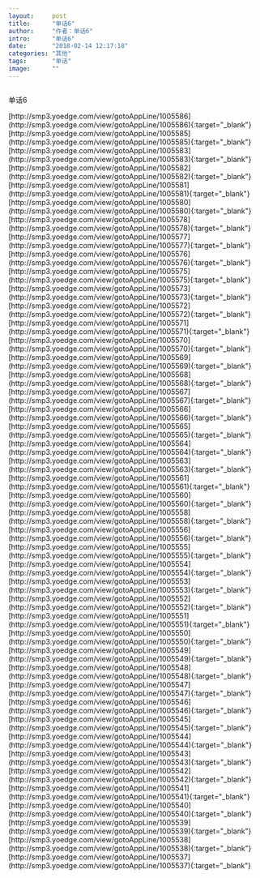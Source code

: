 ```yaml
---
layout:     post
title:      "单话6"
author:     "作者：单话6"
intro:      "单话6"
date:       "2018-02-14 12:17:18"
categories: "其他"
tags:       "单话"
image:      ""
---
```

<div style="text-align: center">
<p><img src=""/></p>
</div>
<p class="post-meta">
<span>单话6</span>
</p>
[http://smp3.yoedge.com/view/gotoAppLine/1005586](http://smp3.yoedge.com/view/gotoAppLine/1005586){:target="_blank"}
[http://smp3.yoedge.com/view/gotoAppLine/1005585](http://smp3.yoedge.com/view/gotoAppLine/1005585){:target="_blank"}
[http://smp3.yoedge.com/view/gotoAppLine/1005583](http://smp3.yoedge.com/view/gotoAppLine/1005583){:target="_blank"}
[http://smp3.yoedge.com/view/gotoAppLine/1005582](http://smp3.yoedge.com/view/gotoAppLine/1005582){:target="_blank"}
[http://smp3.yoedge.com/view/gotoAppLine/1005581](http://smp3.yoedge.com/view/gotoAppLine/1005581){:target="_blank"}
[http://smp3.yoedge.com/view/gotoAppLine/1005580](http://smp3.yoedge.com/view/gotoAppLine/1005580){:target="_blank"}
[http://smp3.yoedge.com/view/gotoAppLine/1005578](http://smp3.yoedge.com/view/gotoAppLine/1005578){:target="_blank"}
[http://smp3.yoedge.com/view/gotoAppLine/1005577](http://smp3.yoedge.com/view/gotoAppLine/1005577){:target="_blank"}
[http://smp3.yoedge.com/view/gotoAppLine/1005576](http://smp3.yoedge.com/view/gotoAppLine/1005576){:target="_blank"}
[http://smp3.yoedge.com/view/gotoAppLine/1005575](http://smp3.yoedge.com/view/gotoAppLine/1005575){:target="_blank"}
[http://smp3.yoedge.com/view/gotoAppLine/1005573](http://smp3.yoedge.com/view/gotoAppLine/1005573){:target="_blank"}
[http://smp3.yoedge.com/view/gotoAppLine/1005572](http://smp3.yoedge.com/view/gotoAppLine/1005572){:target="_blank"}
[http://smp3.yoedge.com/view/gotoAppLine/1005571](http://smp3.yoedge.com/view/gotoAppLine/1005571){:target="_blank"}
[http://smp3.yoedge.com/view/gotoAppLine/1005570](http://smp3.yoedge.com/view/gotoAppLine/1005570){:target="_blank"}
[http://smp3.yoedge.com/view/gotoAppLine/1005569](http://smp3.yoedge.com/view/gotoAppLine/1005569){:target="_blank"}
[http://smp3.yoedge.com/view/gotoAppLine/1005568](http://smp3.yoedge.com/view/gotoAppLine/1005568){:target="_blank"}
[http://smp3.yoedge.com/view/gotoAppLine/1005567](http://smp3.yoedge.com/view/gotoAppLine/1005567){:target="_blank"}
[http://smp3.yoedge.com/view/gotoAppLine/1005566](http://smp3.yoedge.com/view/gotoAppLine/1005566){:target="_blank"}
[http://smp3.yoedge.com/view/gotoAppLine/1005565](http://smp3.yoedge.com/view/gotoAppLine/1005565){:target="_blank"}
[http://smp3.yoedge.com/view/gotoAppLine/1005564](http://smp3.yoedge.com/view/gotoAppLine/1005564){:target="_blank"}
[http://smp3.yoedge.com/view/gotoAppLine/1005563](http://smp3.yoedge.com/view/gotoAppLine/1005563){:target="_blank"}
[http://smp3.yoedge.com/view/gotoAppLine/1005561](http://smp3.yoedge.com/view/gotoAppLine/1005561){:target="_blank"}
[http://smp3.yoedge.com/view/gotoAppLine/1005560](http://smp3.yoedge.com/view/gotoAppLine/1005560){:target="_blank"}
[http://smp3.yoedge.com/view/gotoAppLine/1005558](http://smp3.yoedge.com/view/gotoAppLine/1005558){:target="_blank"}
[http://smp3.yoedge.com/view/gotoAppLine/1005556](http://smp3.yoedge.com/view/gotoAppLine/1005556){:target="_blank"}
[http://smp3.yoedge.com/view/gotoAppLine/1005555](http://smp3.yoedge.com/view/gotoAppLine/1005555){:target="_blank"}
[http://smp3.yoedge.com/view/gotoAppLine/1005554](http://smp3.yoedge.com/view/gotoAppLine/1005554){:target="_blank"}
[http://smp3.yoedge.com/view/gotoAppLine/1005553](http://smp3.yoedge.com/view/gotoAppLine/1005553){:target="_blank"}
[http://smp3.yoedge.com/view/gotoAppLine/1005552](http://smp3.yoedge.com/view/gotoAppLine/1005552){:target="_blank"}
[http://smp3.yoedge.com/view/gotoAppLine/1005551](http://smp3.yoedge.com/view/gotoAppLine/1005551){:target="_blank"}
[http://smp3.yoedge.com/view/gotoAppLine/1005550](http://smp3.yoedge.com/view/gotoAppLine/1005550){:target="_blank"}
[http://smp3.yoedge.com/view/gotoAppLine/1005549](http://smp3.yoedge.com/view/gotoAppLine/1005549){:target="_blank"}
[http://smp3.yoedge.com/view/gotoAppLine/1005548](http://smp3.yoedge.com/view/gotoAppLine/1005548){:target="_blank"}
[http://smp3.yoedge.com/view/gotoAppLine/1005547](http://smp3.yoedge.com/view/gotoAppLine/1005547){:target="_blank"}
[http://smp3.yoedge.com/view/gotoAppLine/1005546](http://smp3.yoedge.com/view/gotoAppLine/1005546){:target="_blank"}
[http://smp3.yoedge.com/view/gotoAppLine/1005545](http://smp3.yoedge.com/view/gotoAppLine/1005545){:target="_blank"}
[http://smp3.yoedge.com/view/gotoAppLine/1005544](http://smp3.yoedge.com/view/gotoAppLine/1005544){:target="_blank"}
[http://smp3.yoedge.com/view/gotoAppLine/1005543](http://smp3.yoedge.com/view/gotoAppLine/1005543){:target="_blank"}
[http://smp3.yoedge.com/view/gotoAppLine/1005542](http://smp3.yoedge.com/view/gotoAppLine/1005542){:target="_blank"}
[http://smp3.yoedge.com/view/gotoAppLine/1005541](http://smp3.yoedge.com/view/gotoAppLine/1005541){:target="_blank"}
[http://smp3.yoedge.com/view/gotoAppLine/1005540](http://smp3.yoedge.com/view/gotoAppLine/1005540){:target="_blank"}
[http://smp3.yoedge.com/view/gotoAppLine/1005539](http://smp3.yoedge.com/view/gotoAppLine/1005539){:target="_blank"}
[http://smp3.yoedge.com/view/gotoAppLine/1005538](http://smp3.yoedge.com/view/gotoAppLine/1005538){:target="_blank"}
[http://smp3.yoedge.com/view/gotoAppLine/1005537](http://smp3.yoedge.com/view/gotoAppLine/1005537){:target="_blank"}


